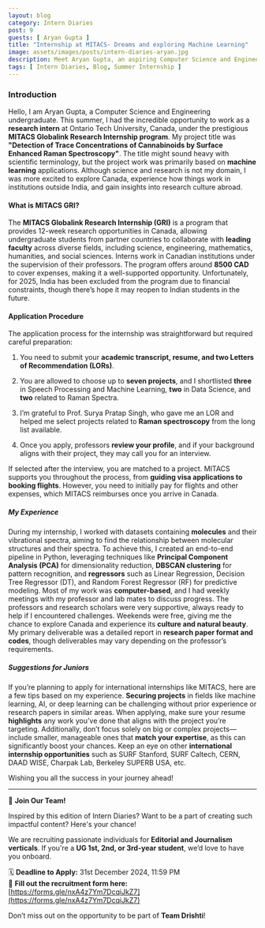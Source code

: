 ```yaml
---
layout: blog
category: Intern Diaries
post: 9
guests: [ Aryan Gupta ]
title: "Internship at MITACS- Dreams and exploring Machine Learning"
image: assets/images/posts/intern-diaries-aryan.jpg
description: Meet Aryan Gupta, an aspiring Computer Science and Engineering undergraduate who worked as a research intern for MITACS Globalink Research Internship program at OTU, Canada. He talked about the procedure that was required to apply for this internship and the projects he did related to Machine Learning, Data Science and Raman Spectra. In addition, he shared his experiences of exploring the serene beauty of Canada, discussed the process of developing his research papers with the support of his peers and professors, and offered valuable tips to his juniors!
tags: [ Intern Diaries, Blog, Summer Internship ]
--- 
```


### Introduction

Hello, I am Aryan Gupta, a Computer Science and Engineering undergraduate. This summer, I had the incredible opportunity to work as a **research intern** at Ontario Tech University, Canada, under the prestigious **MITACS Globalink Research Internship program**. My project title was **"Detection of Trace Concentrations of Cannabinoids by Surface Enhanced Raman Spectroscopy"**. The title might sound heavy with scientific terminology, but the project work was primarily based on **machine learning** applications. Although science and research is not my domain, I was more excited to explore Canada, experience how things work in institutions outside India, and gain insights into research culture abroad.


#### What is MITACS GRI?

The **MITACS Globalink Research Internship (GRI)** is a program that provides 12-week research opportunities in Canada, allowing undergraduate students from partner countries to collaborate with **leading faculty** across diverse fields, including science, engineering, mathematics, humanities, and social sciences. Interns work in Canadian institutions under the supervision of their professors. The program offers around **8500 CAD** to cover expenses, making it a well-supported opportunity. Unfortunately, for 2025, India has been excluded from the program due to financial constraints, though there’s hope it may reopen to Indian students in the future.


#### Application Procedure

The application process for the internship was straightforward but required careful preparation:

1. You need to submit your **academic transcript, resume, and two Letters of Recommendation (LORs)**.

2. You are allowed to choose up to **seven projects**, and I shortlisted **three** in Speech Processing and Machine Learning, **two** in Data Science, and **two** related to Raman Spectra.

3. I’m grateful to Prof. Surya Pratap Singh, who gave me an LOR and helped me select projects related to **Raman spectroscopy** from the long list available.

4. Once you apply, professors **review your profile**, and if your background aligns with their project, they may call you for an interview.

If selected after the interview, you are matched to a project. MITACS supports you throughout the process, from **guiding visa applications to booking flights**. However, you need to initially pay for flights and other expenses, which MITACS reimburses once you arrive in Canada.


##### My Experience

During my internship, I worked with datasets containing **molecules** and their vibrational spectra, aiming to find the relationship between molecular structures and their spectra. To achieve this, I created an end-to-end pipeline in Python, leveraging techniques like **Principal Component Analysis (PCA)** for dimensionality reduction, **DBSCAN clustering** for pattern recognition, and **regressors** such as Linear Regression, Decision Tree Regressor (DT), and Random Forest Regressor (RF) for predictive modeling. Most of my work was **computer-based**, and I had weekly meetings with my professor and lab mates to discuss progress. The professors and research scholars were very supportive, always ready to help if I encountered challenges. Weekends were free, giving me the chance to explore Canada and experience its **culture and natural beauty**. My primary deliverable was a detailed report in **research paper format and codes**, though deliverables may vary depending on the professor’s requirements.


##### Suggestions for Juniors

If you’re planning to apply for international internships like MITACS, here are a few tips based on my experience. **Securing projects** in fields like machine learning, AI, or deep learning can be challenging without prior experience or research papers in similar areas. When applying, make sure your resume **highlights** any work you’ve done that aligns with the project you’re targeting. Additionally, don’t focus solely on big or complex projects— include smaller, manageable ones that **match your expertise**, as this can significantly boost your chances. Keep an eye on other **international internship opportunities** such as SURF Stanford, SURF Caltech, CERN, DAAD WISE, Charpak Lab, Berkeley SUPERB USA, etc. 


Wishing you all the success in your journey ahead!

---

📢 **Join Our Team!**

Inspired by this edition of Intern Diaries? Want to be a part of creating such impactful content? Here's your chance!  

We are recruiting passionate individuals for **Editorial and Journalism verticals**. If you're a **UG 1st, 2nd, or 3rd-year student**, we’d love to have you onboard.  

🗓 **Deadline to Apply:** 31st December 2024, 11:59 PM  
🔗 **Fill out the recruitment form here:** [https://forms.gle/nxA4z7Ym7DcqiJkZ7](https://forms.gle/nxA4z7Ym7DcqiJkZ7)

Don’t miss out on the opportunity to be part of **Team Drishti**!  



